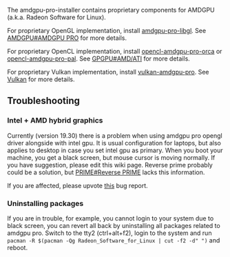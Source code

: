 The amdgpu-pro-installer contains proprietary components for AMDGPU (a.k.a. Radeon Software for Linux).

For proprietary OpenGL implementation, install [amdgpu-pro-libgl](https://aur.archlinux.org/packages/amdgpu-pro-libgl/). See [AMDGPU#AMDGPU PRO](/index.php/AMDGPU#AMDGPU_PRO "AMDGPU") for more details.

For proprietary OpenCL implementation, install [opencl-amdgpu-pro-orca](https://aur.archlinux.org/packages/opencl-amdgpu-pro-orca/) or [opencl-amdgpu-pro-pal](https://aur.archlinux.org/packages/opencl-amdgpu-pro-pal/). See [GPGPU#AMD/ATI](/index.php/GPGPU#AMD/ATI "GPGPU") for more details.

For proprietary Vulkan implementation, install [vulkan-amdgpu-pro](https://aur.archlinux.org/packages/vulkan-amdgpu-pro/). See [Vulkan](/index.php/Vulkan "Vulkan") for more details.

## Troubleshooting

### Intel + AMD hybrid graphics

Currently (version 19.30) there is a problem when using amdgpu pro opengl driver alongside with intel gpu. It is usual configuration for laptops, but also applies to desktop in case you set intel gpu as primary. When you boot your machine, you get a black screen, but mouse cursor is moving normally. If you have suggestion, please edit this wiki page. Reverse prime probably could be a solution, but [PRIME#Reverse PRIME](/index.php/PRIME#Reverse_PRIME "PRIME") lacks this information.

If you are affected, please upvote [this](https://gitlab.freedesktop.org/drm/amd/issues/985) bug report.

### Uninstalling packages

If you are in trouble, for example, you cannot login to your system due to black screen, you can revert all back by uninstalling all packages related to amdgpu pro. Switch to the tty2 (ctrl+alt+f2), login to the system and run `pacman -R $(pacman -Qg Radeon_Software_for_Linux | cut -f2 -d" ")` and reboot.